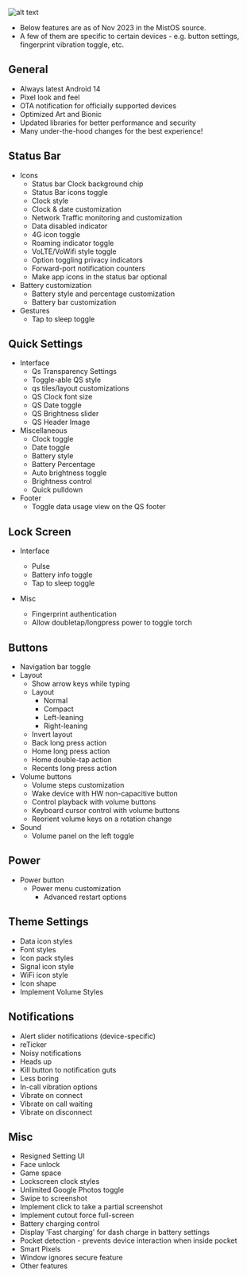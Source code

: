 ![alt text][logo]

  [logo]:https://github.com/Project-Mist-OS/manifest/blob/13.1/assets/Banner.png ""
* Below features are as of Nov 2023 in the MistOS source.
* A few of them are specific to certain devices - e.g. button settings, fingerprint vibration toggle, etc.

General
----------
* Always latest Android 14
* Pixel look and feel
* OTA notification for officially supported devices
* Optimized Art and Bionic
* Updated libraries for better performance and security
* Many under-the-hood changes for the best experience!

Status Bar
----------
* Icons
    * Status bar Clock background chip
    * Status Bar icons toggle
    * Clock style
    * Clock & date customization
    * Network Traffic monitoring and customization
    * Data disabled indicator
    * 4G icon toggle
    * Roaming indicator toggle
    * VoLTE/VoWifi style toggle
    * Option toggling privacy indicators
    * Forward-port notification counters
    * Make app icons in the status bar optional 
* Battery customization
    * Battery style and percentage customization
    * Battery bar customization
* Gestures
    * Tap to sleep toggle

Quick Settings
----------
* Interface
    * Qs Transparency Settings
    * Toggle-able QS style
    * qs tiles/layout customizations
    * QS Clock font size
    * QS Date toggle
    * QS Brightness slider
    * QS Header Image
* Miscellaneous
    * Clock toggle
    * Date toggle
    * Battery style
    * Battery Percentage
    * Auto brightness toggle
    * Brightness control
    * Quick pulldown
* Footer
    * Toggle data usage view on the QS footer 

Lock Screen
----------
* Interface
    * Pulse 
    * Battery info toggle
    * Tap to sleep toggle
    
* Misc
    * Fingerprint authentication
    * Allow doubletap/longpress power to toggle torch

Buttons
----------
* Navigation bar toggle
* Layout
    * Show arrow keys while typing
    * Layout
      * Normal
      * Compact
      * Left-leaning
      * Right-leaning
    * Invert layout
    * Back long press action
    * Home long press action
    * Home double-tap action
    * Recents long press action
* Volume buttons
    * Volume steps customization
    * Wake device with HW non-capacitive button
    * Control playback with volume buttons
    * Keyboard cursor control with volume buttons
    * Reorient volume keys on a rotation change
* Sound
    * Volume panel on the left toggle

Power
----------
* Power button
  * Power menu customization
    * Advanced restart options

Theme Settings
----------
* Data icon styles
* Font styles
* Icon pack styles
* Signal icon style
* WiFi icon style
* Icon shape
* Implement Volume Styles

Notifications
----------
* Alert slider notifications (device-specific)
* reTicker
* Noisy notifications
* Heads up
* Kill button to notification guts 
* Less boring
* In-call vibration options
* Vibrate on connect
* Vibrate on call waiting
* Vibrate on disconnect

Misc
----------
* Resigned Setting UI
* Face unlock
* Game space
* Lockscreen clock styles
* Unlimited Google Photos toggle
* Swipe to screenshot
* Implement click to take a partial screenshot
* Implement cutout force full-screen
* Battery charging control
* Display 'Fast charging' for dash charge in battery settings
* Pocket detection - prevents device interaction when inside pocket
* Smart Pixels 
* Window ignores secure feature 
* Other features
